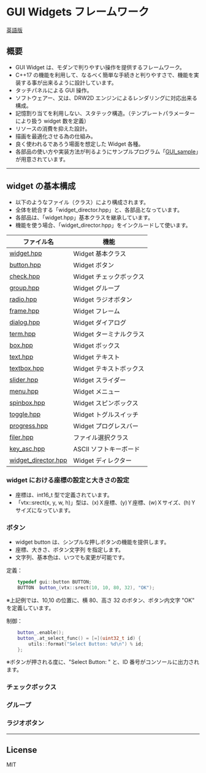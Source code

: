 GUI Widgets フレームワーク
=========

[英語版](./README.txt)

## 概要

- GUI Widget は、モダンで判りやすい操作を提供するフレームワーク。
- C++17 の機能を利用して、なるべく簡単な手続きと判りやすさで、機能を実装する事が出来るように設計しています。
- タッチパネルによる GUI 操作。
- ソフトウェアー、又は、DRW2D エンジンによるレンダリングに対応出来る構成。
- 記憶割り当てを利用しない、スタテック構造。（テンプレートパラメーターにより扱う widget 数を定義）
- リソースの消費を抑えた設計。
- 描画を最適化させる為の仕組み。
- 良く使われるであろう場面を想定した Widget 各種。
- 各部品の使い方や実装方法が判るようにサンプルプログラム「[GUI_sample](../GUI_sample/)」が用意されています。

---

## widget の基本構成

- 以下のようなファイル（クラス）により構成されます。
- 全体を統合する「widget_director.hpp」と、各部品となっています。
- 各部品は、「widget.hpp」基本クラスを継承しています。
- 機能を使う場合、「widget_director.hpp」をインクルードして使います。

|ファイル名|機能|
|---|---|
|[widget.hpp](./widget.hpp)|Widget 基本クラス|
|[button.hpp](./button.hpp)|Widget ボタン|
|[check.hpp](./check.hpp)|Widget チェックボックス|
|[group.hpp](./group.hpp)|Widget グループ|
|[radio.hpp](./radio.hpp)|Widget ラジオボタン|
|[frame.hpp](./frame.hpp)|Widget フレーム|
|[dialog.hpp](./dialog.hpp)|Widget ダイアログ|
|[term.hpp](./term.hpp)|Widget ターミナルクラス|
|[box.hpp](./box.hpp)|Widget ボックス|
|[text.hpp](./text.hpp)|Widget テキスト|
|[textbox.hpp](./textbox.hpp)|Widget テキストボックス|
|[slider.hpp](./slider.hpp)|Widget スライダー|
|[menu.hpp](./menu.hpp)|Widget メニュー|
|[spinbox.hpp](./spinbox.hpp)|Widget スピンボックス|
|[toggle.hpp](./toggle.hpp)|Widget トグルスイッチ|
|[progress.hpp](./spinbox.hpp)|Widget プログレスバー|
|[filer.hpp](./filer.hpp)|ファイル選択クラス|
|[key_asc.hpp](./key_asc.hpp)|ASCII ソフトキーボード|
|[widget_director.hpp](./widget_director.hpp)|Widget ディレクター|

### widget における座標の設定と大きさの設定

- 座標は、int16_t 型で定義されています。
- 「vtx::srect(x, y, w, h)」型は、(x)Ｘ座標、(y)Ｙ座標、(w)Ｘサイズ、(h)Ｙサイズになっています。

### ボタン

- widget button は、シンプルな押しボタンの機能を提供します。
- 座標、大きさ、ボタン文字列 を指定します。
- 文字列、基本色は、いつでも変更が可能です。

定義：

```C++
	typedef gui::button BUTTON;
	BUTTON	button_(vtx::srect(10, 10, 80, 32), "OK");
```

※上記例では、10,10 の位置に、横 80、高さ 32 のボタン、ボタン内文字 "OK" を定義しています。

制御：

```C++
	button_.enable();
	button_.at_select_func() = [=](uint32_t id) {
		utils::format("Select Button: %d\n") % id;
	};
```

※ボタンが押される度に、"Select Button: " と、ID 番号がコンソールに出力されます。

### チェックボックス

### グループ

### ラジオボタン

---

License
---

MIT
